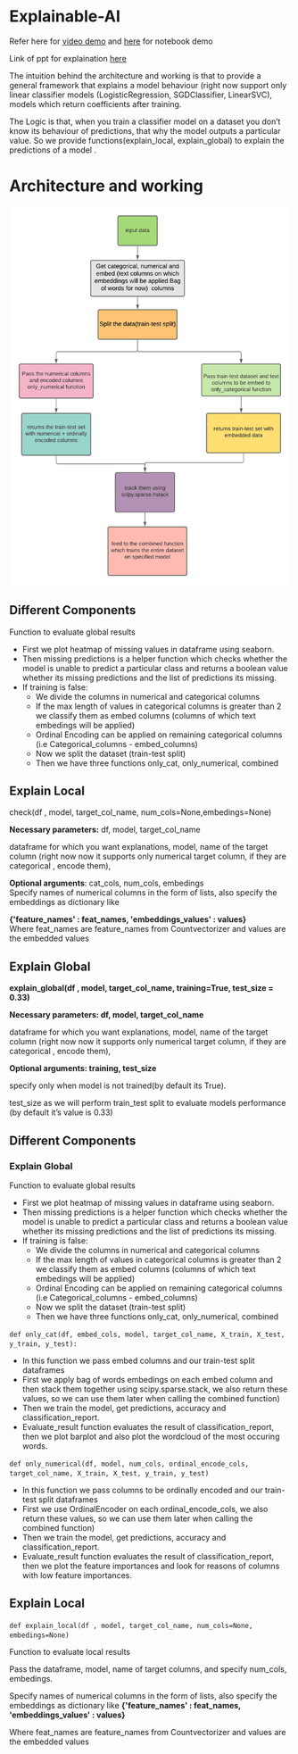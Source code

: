 # Explainable-AI

Refer here for [video demo](https://drive.google.com/file/d/1pL8vyxGFws3vWkY4hEg4JHXyKUDZ43t_/view?usp=sharing) and [here](https://colab.research.google.com/drive/1XnDVonlYbjvfrR8E6wnUy_GAuZuIn-F4?usp=sharing) for notebook demo

Link of ppt for explaination [here](https://docs.google.com/presentation/d/1iiii0VGtVDyJDKkRtkGVDQp6MQjYAZE1fsBkHfQxIsQ/edit?usp=sharing)

The intuition behind the architecture and working is that to provide a general framework that explains a model behaviour (right now support only linear classifier models (LogisticRegression, SGDClassifier, LinearSVC), models which return coefficients after training.

The Logic is that, when you train a classifier model on a dataset you don’t know its behaviour of predictions, that why the model outputs a particular value.
So  we provide functions(explain_local, explain_global) to explain the predictions of a model .  

# Architecture and working 

![](flowchart.png)



## Different Components
Function to evaluate global results
* First we plot heatmap of missing values in dataframe using seaborn.
* Then missing predictions is a helper function which checks whether the model is unable to predict a particular class  and returns a boolean value whether its   missing predictions and the list of predictions its missing.
* If training is false: 
  * We divide the columns in numerical and categorical columns
  * If the max length of values in categorical columns is greater than 2 we classify them as embed columns (columns of which text embedings will be applied)    
  * Ordinal Encoding can be applied on remaining categorical columns (i.e Categorical_columns - embed_columns) 
  * Now we split the dataset (train-test split)
  * Then we have three functions only_cat, only_numerical, combined



## Explain Local

check(df , model, target_col_name, num_cols=None,embedings=None) <br>

**Necessary parameters:** df, model, target_col_name   <br>

dataframe for which you want explanations, model, name of the target column (right now now it supports only numerical target column, if they are categorical , encode them),  <br>

**Optional arguments**: cat_cols, num_cols, embedings   <br>
Specify names of numerical columns in the form of lists, also specify the embeddings as dictionary like 

**{'feature_names' : feat_names, 'embeddings_values' : values}**  <br>
Where feat_names are feature_names from Countvectorizer and values are the embedded values


## Explain Global 

**explain_global(df , model, target_col_name, training=True, test_size = 0.33)**

**Necessary parameters: df, model, target_col_name**

dataframe for which you want explanations, model, name of the target column (right now now it supports only numerical target column, if they are categorical , encode them),

**Optional arguments: training, test_size**

specify only when model is not trained(by default its True). 

test_size as we will perform train_test split to evaluate  models performance (by default it’s value is 0.33)


## Different Components

### Explain Global

Function to evaluate global results

* First we plot heatmap of missing values in dataframe using seaborn.
* Then missing predictions is a helper function which checks whether the model is unable to predict a particular class  and returns a boolean value whether its missing predictions and the list of predictions its missing.
* If training is false: 
  * We divide the columns in numerical and categorical columns
  * If the max length of values in categorical columns is greater than 2 we classify them as embed columns (columns of which text embedings will be applied)    
  * Ordinal Encoding can be applied on remaining categorical columns (i.e Categorical_columns - embed_columns) 
  * Now we split the dataset (train-test split)
  * Then we have three functions only_cat, only_numerical, combined


`def only_cat(df, embed_cols, model, target_col_name, X_train, X_test, y_train, y_test):`

* In this function we pass embed columns and our train-test split dataframes
* First we apply bag of words embedings on each embed column and then stack them together using scipy.sparse.stack, we also return these values, so we can use them later when calling the combined function)
* Then we train the model, get predictions, accuracy and classification_report.
* Evaluate_result function evaluates the result of classification_report, then we plot barplot and also plot the wordcloud  of the most occuring words.


`def only_numerical(df, model, num_cols, ordinal_encode_cols, target_col_name, X_train, X_test, y_train, y_test)`

* In this function we pass columns to be ordinally encoded and our train-test split dataframes
* First we use OrdinalEncoder on each ordinal_encode_cols, we also return these values, so we can use them later when calling the combined function)
* Then we train the model, get predictions, accuracy and classification_report.
* Evaluate_result function evaluates the result of classification_report, then we plot the feature importances and look for reasons of columns with low feature importances.


## Explain Local

`def explain_local(df , model, target_col_name, num_cols=None, embedings=None)`

Function to evaluate local results

Pass the dataframe,  model, name of target columns, and specify num_cols, embedings.

Specify names of numerical columns in the form of lists, also specify the embeddings as dictionary like 
**{'feature_names' : feat_names, 'embeddings_values' : values}**

 Where feat_names are feature_names from Countvectorizer and values are the embedded values

